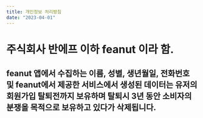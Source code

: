 ```yaml
---
title: 개인정보 처리방침
date: "2023-04-01"
---
```


# 주식회사 반에프 이하 feanut 이라 함.
## feanut 앱에서 수집하는 이름, 성별, 생년월일, 전화번호 및 feanut에서 제공한 서비스에서 생성된 데이터는 유저의 회원가입 탈퇴전까지 보유하며 탈퇴시 3년 동안 소비자의 분쟁을 목적으로 보유하고 있다가 삭제됩니다.